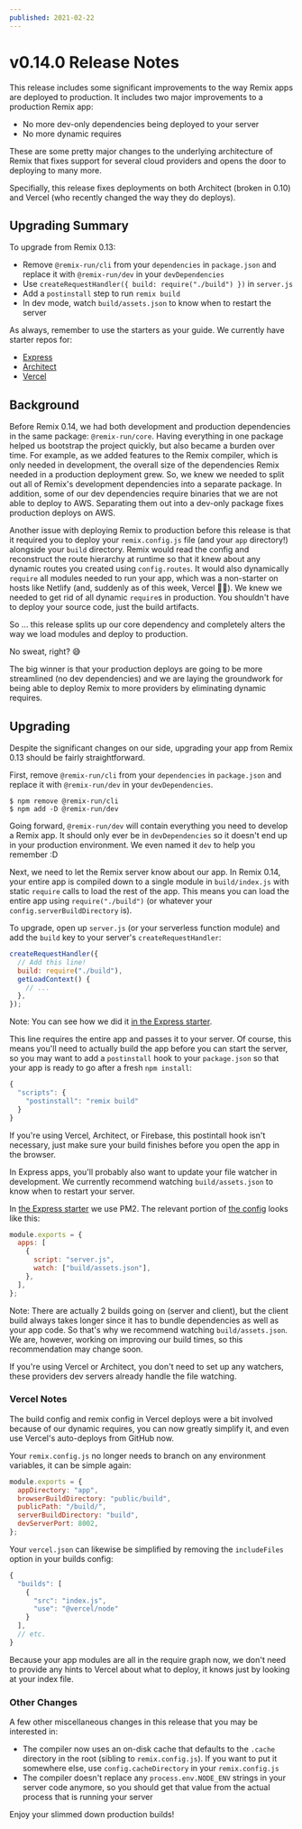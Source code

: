 ```yaml
---
published: 2021-02-22
---
```


# v0.14.0 Release Notes

This release includes some significant improvements to the way Remix apps are deployed to production. It includes two major improvements to a production Remix app:

- No more dev-only dependencies being deployed to your server
- No more dynamic requires

These are some pretty major changes to the underlying architecture of Remix that fixes support for several cloud providers and opens the door to deploying to many more.

Specifially, this release fixes deployments on both Architect (broken in 0.10) and Vercel (who recently changed the way they do deploys).

## Upgrading Summary

To upgrade from Remix 0.13:

- Remove `@remix-run/cli` from your `dependencies` in `package.json` and replace it with `@remix-run/dev` in your `devDependencies`
- Use `createRequestHandler({ build: require("./build") })` in `server.js`
- Add a `postinstall` step to run `remix build`
- In dev mode, watch `build/assets.json` to know when to restart the server

As always, remember to use the starters as your guide. We currently have starter repos for:

- [Express](https://github.com/remix-run/starter-express)
- [Architect](https://github.com/remix-run/starter-architect)
- [Vercel](https://github.com/remix-run/starter-vercel)

## Background

Before Remix 0.14, we had both development and production dependencies in the same package: `@remix-run/core`. Having everything in one package helped us bootstrap the project quickly, but also became a burden over time. For example, as we added features to the Remix compiler, which is only needed in development, the overall size of the dependencies Remix needed in a production deployment grew. So, we knew we needed to split out all of Remix's development dependencies into a separate package. In addition, some of our dev dependencies require binaries that we are not able to deploy to AWS. Separating them out into a dev-only package fixes production deploys on AWS.

Another issue with deploying Remix to production before this release is that it required you to deploy your `remix.config.js` file (and your `app` directory!) alongside your `build` directory. Remix would read the config and reconstruct the route hierarchy at runtime so that it knew about any dynamic routes you created using `config.routes`. It would also dynamically `require` all modules needed to run your app, which was a non-starter on hosts like Netlify (and, suddenly as of this week, Vercel 🤷‍♂️). We knew we needed to get rid of all dynamic `require`s in production. You shouldn't have to deploy your source code, just the build artifacts.

So ... this release splits up our core dependency and completely alters the way we load modules and deploy to production.

No sweat, right? 😅

The big winner is that your production deploys are going to be more streamlined (no dev dependencies) and we are laying the groundwork for being able to deploy Remix to more providers by eliminating dynamic requires.

## Upgrading

Despite the significant changes on our side, upgrading your app from Remix 0.13 should be fairly straightforward.

First, remove `@remix-run/cli` from your `dependencies` in `package.json` and replace it with `@remix-run/dev` in your `devDependencies`.

```
$ npm remove @remix-run/cli
$ npm add -D @remix-run/dev
```

Going forward, `@remix-run/dev` will contain everything you need to develop a Remix app. It should only ever be in `devDependencies` so it doesn't end up in your production environment. We even named it `dev` to help you remember :D

Next, we need to let the Remix server know about our app. In Remix 0.14, your entire app is compiled down to a single module in `build/index.js` with static `require` calls to load the rest of the app. This means you can load the entire app using `require("./build")` (or whatever your `config.serverBuildDirectory` is).

To upgrade, open up `server.js` (or your serverless function module) and add the `build` key to your server's `createRequestHandler`:

```js
createRequestHandler({
  // Add this line!
  build: require("./build"),
  getLoadContext() {
    // ...
  },
});
```

Note: You can see how we did it [in the Express starter](https://github.com/remix-run/starter-express/commit/fde4506533a1619fa1da3980a0cf06951ed6b95a#diff-a4c65ede64197e1a112899a68bf994485b889c4b143198bac4af53425b38406fR23).

This line requires the entire app and passes it to your server. Of course, this means you'll need to actually build the app before you can start the server, so you may want to add a `postinstall` hook to your `package.json` so that your app is ready to go after a fresh `npm install`:

```js
{
  "scripts": {
    "postinstall": "remix build"
  }
}
```

If you're using Vercel, Architect, or Firebase, this postintall hook isn't necessary, just make sure your build finishes before you open the app in the browser.

In Express apps, you'll probably also want to update your file watcher in development. We currently recommend watching `build/assets.json` to know when to restart your server.

In [the Express starter](https://github.com/remix-run/starter-express) we use PM2. The relevant portion of [the config](https://github.com/remix-run/starter-express/blob/master/pm2.config.js) looks like this:

```js
module.exports = {
  apps: [
    {
      script: "server.js",
      watch: ["build/assets.json"],
    },
  ],
};
```

Note: There are actually 2 builds going on (server and client), but the client build always takes longer since it has to bundle dependencies as well as your app code. So that's why we recommend watching `build/assets.json`. We are, however, working on improving our build times, so this recommendation may change soon.

If you're using Vercel or Architect, you don't need to set up any watchers, these providers dev servers already handle the file watching.

### Vercel Notes

The build config and remix config in Vercel deploys were a bit involved because of our dynamic requires, you can now greatly simplify it, and even use Vercel's auto-deploys from GitHub now.

Your `remix.config.js` no longer needs to branch on any environment variables, it can be simple again:

```js
module.exports = {
  appDirectory: "app",
  browserBuildDirectory: "public/build",
  publicPath: "/build/",
  serverBuildDirectory: "build",
  devServerPort: 8002,
};
```

Your `vercel.json` can likewise be simplified by removing the `includeFiles` option in your builds config:

```js
{
  "builds": [
    {
      "src": "index.js",
      "use": "@vercel/node"
    }
  ],
  // etc.
}
```

Because your app modules are all in the require graph now, we don't need to provide any hints to Vercel about what to deploy, it knows just by looking at your index file.

### Other Changes

A few other miscellaneous changes in this release that you may be interested in:

- The compiler now uses an on-disk cache that defaults to the `.cache` directory in the root (sibling to `remix.config.js`). If you want to put it somewhere else, use `config.cacheDirectory` in your `remix.config.js`
- The compiler doesn't replace any `process.env.NODE_ENV` strings in your server code anymore, so you should get that value from the actual process that is running your server

Enjoy your slimmed down production builds!
